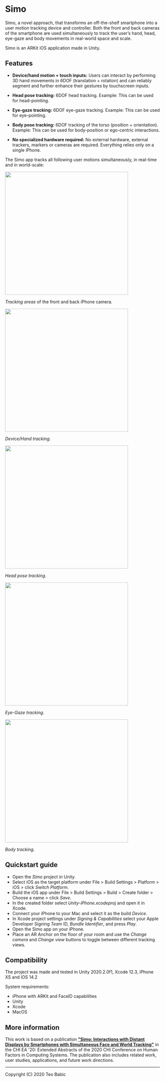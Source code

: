 # Simo

Simo, a novel approach, that transforms an off-the-shelf smartphone into a user motion tracking device and controller. Both the front and back cameras of the smartphone are used simultaneously to track the user’s hand, head, eye-gaze and body movements in real-world space and scale.

Simo is an ARKit iOS application made in Unity.


## Features

* **Device/hand motion + touch inputs:** Users can interact by performing 3D hand movements in 6DOF (translation + rotation) and can reliably segment and further enhance their gestures by touchscreen inputs.

* **Head pose tracking:** 6DOF head tracking. Example: This can be used for head-pointing.

* **Eye-gaze tracking:** 6DOF eye-gaze tracking. Example: This can be used for eye-pointing.

* **Body pose tracking:** 6DOF tracking of the torso (position + orientation). Example: This can be used for body-position or ego-centric interactions.

* **No specialized hardware required:** No external hardware, external trackers, markers or cameras are required. Everything relies only on a single iPhone.


The Simo app tracks all following user motions simultaneously, in real-time and in world-scale:

<img src="https://media.giphy.com/media/lbY1MQDxbmHtrz8bSQ/giphy.gif" width="400">

*Tracking areas* of the front and back iPhone camera.

<img src="https://media.giphy.com/media/KrNPKNWYHXQZeFBz2P/giphy.gif" width="400">

*Device/Hand tracking*.

<img src="https://media.giphy.com/media/misvwdpqAYXIZLGeJn/giphy.gif" width="400">

*Head pose tracking*.

<img src="https://media.giphy.com/media/plHJJpkoHLZ3AISmxU/giphy.gif" width="400">

*Eye-Gaze tracking*.

<img src="https://media.giphy.com/media/b6niaXupgi7VUK98Jl/giphy.gif" width="400">

*Body tracking*.

## Quickstart guide

* Open the *Simo* project in Unity.
* Select iOS as the target platform under File > Build Settings > Platform >  iOS > click *Switch Platform*.
* Build the iOS app under File > Build Settings > Build > Create folder > Choose a name > click *Save*.
* In the created folder select *Unity-iPhone.xcodeproj* and open it in Xcode.
* Connect your iPhone to your Mac and select it as the build *Device*.
* In Xcode project settings under *Signing & Capabilities* select your Apple Developer Signing *Team* ID, *Bundle Identifier*, and press *Play*.
* Open the Simo app on your iPhone.
* Place an AR Anchor on the floor of your room and use the *Change camera* and *Change view* buttons to toggle between different tracking views.

## Compatibility
The project was made and tested in Unity 2020.2.0f1, Xcode 12.3, iPhone XS and iOS 14.2

System requirements:
* iPhone with ARKit and FaceID capabilities
* Unity
* Xcode
* MacOS

## More information
This work is based on a publication [**"Simo: Interactions with Distant Displays by Smartphones with Simultaneous Face and World Tracking"**](https://doi.org/10.1145/3334480.3382962 "Simo publication") in the CHI EA '20: Extended Abstracts of the 2020 CHI Conference on Human Factors in Computing Systems. The publication also includes related work, user studies, applications, and future work directions.

------

Copyright (C) 2020 Teo Babic
